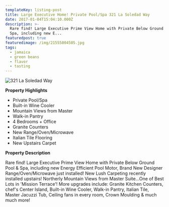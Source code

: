 ```yaml
---
templateKey: listing-post
title: Large Executive Home! Private Pool/Spa 321 La Soledad Way
date: 2017-01-04T15:04:10.000Z
description: >-
  Rare find! Large Executive Prime View Home with Private Below Ground Pool &
  Spa, including new E...
featuredpost: true
featuredimage: /img/21555004505.jpg
tags:
  - jamaica
  - green beans
  - flavor
  - tasting
---
```

![321 La Soledad Way](/img/21555004505.jpg "321 La Soledad Way")

**Property Highlights**

* Private Pool/Spa
* Built-in Wine Cooler
* Mountain Views from Master
* Walk-in Pantry
* 4 Bedrooms + Office
* Granite Counters
* New Range/Oven/Microwave
* Italian Tile Flooring
* New Upstairs Carpet

**Property Description**

Rare find! Large Executive Prime View Home with Private Below Ground Pool & Spa, including new Energy Efficient Pool Motor, Brand New Designer Range/Oven/Microwave just installed! New Lush Carpeting recently installed upstairs! Northerly Mountain Views from Master Suite...One of Best Lots in 'Mission Terrace'!  More upgrades include: Granite Kitchen Counters, chef's Center Island, Built-in Wine Cooler, Walk-in Pantry, Italian Tile, Master Jacuzzi Tub, Ceiling fans in every room, Crown Moulding & much much more!
